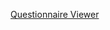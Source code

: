 
[Questionnaire Viewer](https://project-wildfyre.github.io/domain-archetype/?q=https://virtually-healthcare.github.io/R4/Questionnaire-PatientReferral.json)

